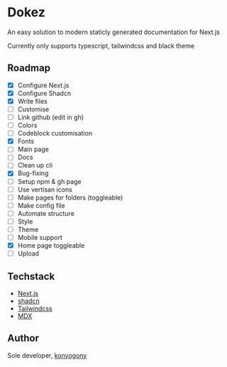 # Dokez

An easy solution to modern staticly generated documentation for Next.js

Currently only supports typescript, tailwindcss and black theme

## Roadmap

-   [x] Configure Next.js
-   [x] Configure Shadcn
-   [x] Write files
-   [ ] Customise
-   [ ] Link github (edit in gh)
-   [ ] Colors
-   [ ] Codeblock customisation
-   [x] Fonts
-   [ ] Main page
-   [ ] Docs
-   [ ] Clean up cli
-   [x] Bug-fixing
-   [ ] Setup npm & gh page
-   [ ] Use vertisan icons
-   [ ] Make pages for folders (toggleable)
-   [ ] Make config file
-   [ ] Automate structure
-   [ ] Style
-   [ ] Theme
-   [ ] Mobile support
-   [x] Home page toggleable
-   [ ] Upload

## Techstack

-   [Next.js](https://nextjs.org/)
-   [shadcn](https://ui.shadcn.com/)
-   [Tailwindcss](https://tailwindcss.com/)
-   [MDX](https://mdxjs.com/)

## Author

Sole developer, [konyogony](https://github.com/konyogony)
